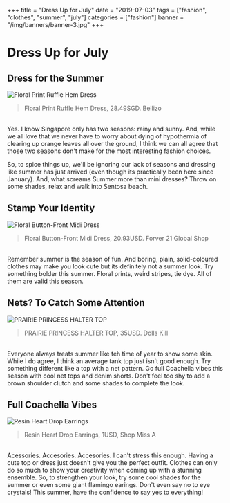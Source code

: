 +++
title = "Dress Up for July"
date = "2019-07-03"
tags = ["fashion", "clothes", "summer", "july"]
categories = ["fashion"]
banner = "/img/banners/banner-3.jpg"
+++

# Dress Up for July


## Dress for the Summer
![Floral Print Ruffle Hem Dress](/img/blogs/03-07-19/1.jpg)<br>
>Floral Print Ruffle Hem Dress, 28.49SGD. Bellizo

<br>
Yes. I know Singapore only has two seasons: rainy and sunny. And, while we all love that we never have to worry about dying of hypothermia of clearing up orange leaves all over the ground, I think we can all agree that those two seasons don't make for the most interesting fashion choices.

So, to spice things up, we'll be ignoring our lack of seasons and dressing like summer has just arrived (even though its practically been here since January). And, what screams Summer more than mini dresses? Throw on some shades, relax and walk into Sentosa beach.

## Stamp Your Identity
![Floral Button-Front Midi Dress](/img/blogs/03-07-19/2.jpg)<br>
>Floral Button-Front Midi Dress, 20.93USD. Forver 21 Global Shop

<br>
Remember summer is the season of fun. And boring, plain, solid-coloured clothes may make you look cute but its definitely not a summer look. Try something bolder this summer. Floral prints, weird stripes, tie dye. All of them are valid this season.

## Nets? To Catch Some Attention
![PRAIRIE PRINCESS HALTER TOP](/img/blogs/03-07-19/3.jpg)<br>
>PRAIRIE PRINCESS HALTER TOP, 35USD. Dolls Kill

<br>
Everyone always treats summer like teh time of year to show some skin. While I do agree, I think an average tank top just isn't good enough. Try something different like a top with a net pattern. Go full Coachella vibes this season with cool net tops and denim shorts. Don't feel too shy to add a brown shoulder clutch and some shades to complete the look.

## Full Coachella Vibes
![Resin Heart Drop Earrings](/img/blogs/03-0-19/4.jpg)<br>
>Resin Heart Drop Earrings, 1USD, Shop Miss A

<br>
Acessories. Accesories. Accesories. I can't stress this enough. Having a cute top or dress just doesn't give you the perfect outfit. Clothes can only do so much to show your creativity when coming up with a stunning ensemble. So, to strengthen your look, try some cool shades for the summer or even some giant flamingo earings. Don't even say no to eye crystals! This summer, have the confidence to say yes to everything!
